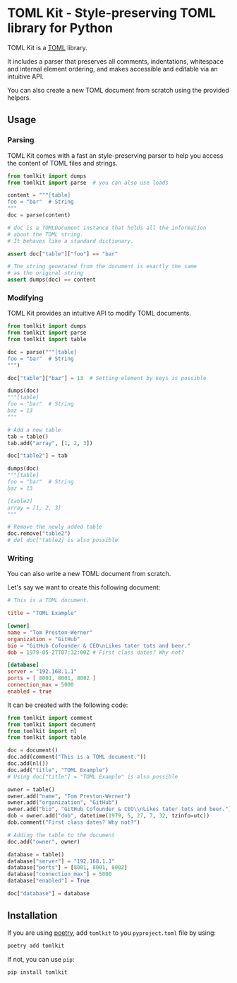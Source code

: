 # TOML Kit - Style-preserving TOML library for Python

TOML Kit is a [TOML](https://github.com/toml-lang/toml) library.

It includes a parser that preserves all comments, indentations, whitespace and internal element ordering,
and makes accessible and editable via an intuitive API.

You can also create a new TOML document from scratch using the provided helpers.

## Usage

### Parsing

TOML Kit comes with a fast an style-preserving parser to help you access
the content of TOML files and strings.

```python
from tomlkit import dumps
from tomlkit import parse  # you can also use loads

content = """[table]
foo = "bar"  # String
"""
doc = parse(content)

# doc is a TOMLDocument instance that holds all the information
# about the TOML string.
# It behaves like a standard dictionary.

assert doc["table"]["foo"] == "bar"

# The string generated from the document is exactly the same
# as the original string
assert dumps(doc) == content
```

### Modifying

TOML Kit provides an intuitive API to modify TOML documents.

```python
from tomlkit import dumps
from tomlkit import parse
from tomlkit import table

doc = parse("""[table]
foo = "bar"  # String
""")

doc["table"]["baz"] = 13  # Setting element by keys is possible

dumps(doc)
"""[table]
foo = "bar"  # String
baz = 13
"""

# Add a new table
tab = table()
tab.add("array", [1, 2, 3])

doc["table2"] = tab

dumps(doc)
"""[table]
foo = "bar"  # String
baz = 13

[table2]
array = [1, 2, 3]
"""

# Remove the newly added table
doc.remove("table2")
# del doc["table2] is also possible
```

### Writing

You can also write a new TOML document from scratch.

Let's say we want to create this following document:

```toml
# This is a TOML document.

title = "TOML Example"

[owner]
name = "Tom Preston-Werner"
organization = "GitHub"
bio = "GitHub Cofounder & CEO\nLikes tater tots and beer."
dob = 1979-05-27T07:32:00Z # First class dates? Why not?

[database]
server = "192.168.1.1"
ports = [ 8001, 8001, 8002 ]
connection_max = 5000
enabled = true
```

It can be created with the following code:

```python
from tomlkit import comment
from tomlkit import document
from tomlkit import nl
from tomlkit import table

doc = document()
doc.add(comment("This is a TOML document."))
doc.add(nl())
doc.add("title", "TOML Example")
# Using doc["title"] = "TOML Example" is also possible

owner = table()
owner.add("name", "Tom Preston-Werner")
owner.add("organization", "GitHub")
owner.add("bio", "GitHub Cofounder & CEO\\nLikes tater tots and beer.")
dob = owner.add("dob", datetime(1979, 5, 27, 7, 32, tzinfo=utc))
dob.comment("First class dates? Why not?")

# Adding the table to the document
doc.add("owner", owner)

database = table()
database["server"] = "192.168.1.1"
database["ports"] = [8001, 8001, 8002]
database["connection_max"] = 5000
database["enabled"] = True

doc["database"] = database
```


## Installation

If you are using [poetry](https://poetry.eustace.io),
add `tomlkit` to you `pyproject.toml` file by using:

```bash
poetry add tomlkit
```

If not, you can use `pip`:

```bash
pip install tomlkit
```
